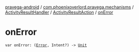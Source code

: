 [pravega-android](../../../index.md) / [com.phoenixoverlord.pravega.mechanisms](../../index.md) / [ActivityResultHandler](../index.md) / [ActivityResultAction](index.md) / [onError](./on-error.md)

# onError

`var onError: (`[`Error`](https://kotlinlang.org/api/latest/jvm/stdlib/kotlin/-error/index.html)`, Intent?) -> `[`Unit`](https://kotlinlang.org/api/latest/jvm/stdlib/kotlin/-unit/index.html)